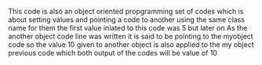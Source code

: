 This code is also an object oriented propgramming set of codes which is about setting values and pointing a code to another using the same class name for them 
the first value iniated to this code was 5 but later on 
As the another object code line was written it is said to be pointing to the myobject code so the value 10 given to another object is also applied to the my object previous code which both output of the codes will be value of 10
